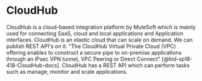 CloudHub
========

CloudHub is a cloud-based integration platform by MuleSoft which is
mainly used for connecting SaaS, cloud and local applications and
Application interfaces. CloudHub is an elastic cloud that can scale on
demand. We can publish REST API's on it. "The CloudHub Virtual Private
Cloud (VPC) offering enables to construct a secure pipe to on-premise
applications through an IPsec VPN tunnel, VPC Peering or Direct Connect"
[@hid-sp18-418-CloudHub-docs]. CloudHub has a REST API which can perform
tasks such as manage, monitor and scale applications.
